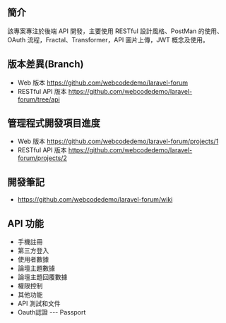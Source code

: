 ## 簡介

該專案專注於後端 API 開發，主要使用 RESTful 設計風格、PostMan 的使用、OAuth 流程，Fractal、Transformer，API 圖片上傳，JWT 概念及使用。

## 版本差異(Branch)
- Web 版本 https://github.com/webcodedemo/laravel-forum
- RESTful API 版本 https://github.com/webcodedemo/laravel-forum/tree/api

## 管理程式開發項目進度
- Web 版本 https://github.com/webcodedemo/laravel-forum/projects/1
- RESTful API 版本 https://github.com/webcodedemo/laravel-forum/projects/2

## 開發筆記
- https://github.com/webcodedemo/laravel-forum/wiki

## API 功能
- 手機註冊
- 第三方登入
- 使用者數據
- 論壇主題數據
- 論壇主題回覆數據
- 權限控制
- 其他功能
- API 測試和文件
- Oauth認證 --- Passport
